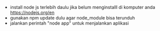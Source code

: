 - install node js terlebih daulu jika belum menginstalll di komputer anda https://nodejs.org/en
- gunakan npm update dulu agar node_module bisa terunduh
- jalankan perintah "node app" untuk menjalankan aplikasi
